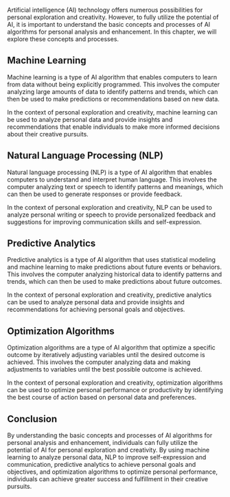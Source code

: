 
Artificial intelligence (AI) technology offers numerous possibilities for personal exploration and creativity. However, to fully utilize the potential of AI, it is important to understand the basic concepts and processes of AI algorithms for personal analysis and enhancement. In this chapter, we will explore these concepts and processes.

Machine Learning
----------------

Machine learning is a type of AI algorithm that enables computers to learn from data without being explicitly programmed. This involves the computer analyzing large amounts of data to identify patterns and trends, which can then be used to make predictions or recommendations based on new data.

In the context of personal exploration and creativity, machine learning can be used to analyze personal data and provide insights and recommendations that enable individuals to make more informed decisions about their creative pursuits.

Natural Language Processing (NLP)
---------------------------------

Natural language processing (NLP) is a type of AI algorithm that enables computers to understand and interpret human language. This involves the computer analyzing text or speech to identify patterns and meanings, which can then be used to generate responses or provide feedback.

In the context of personal exploration and creativity, NLP can be used to analyze personal writing or speech to provide personalized feedback and suggestions for improving communication skills and self-expression.

Predictive Analytics
--------------------

Predictive analytics is a type of AI algorithm that uses statistical modeling and machine learning to make predictions about future events or behaviors. This involves the computer analyzing historical data to identify patterns and trends, which can then be used to make predictions about future outcomes.

In the context of personal exploration and creativity, predictive analytics can be used to analyze personal data and provide insights and recommendations for achieving personal goals and objectives.

Optimization Algorithms
-----------------------

Optimization algorithms are a type of AI algorithm that optimize a specific outcome by iteratively adjusting variables until the desired outcome is achieved. This involves the computer analyzing data and making adjustments to variables until the best possible outcome is achieved.

In the context of personal exploration and creativity, optimization algorithms can be used to optimize personal performance or productivity by identifying the best course of action based on personal data and preferences.

Conclusion
----------

By understanding the basic concepts and processes of AI algorithms for personal analysis and enhancement, individuals can fully utilize the potential of AI for personal exploration and creativity. By using machine learning to analyze personal data, NLP to improve self-expression and communication, predictive analytics to achieve personal goals and objectives, and optimization algorithms to optimize personal performance, individuals can achieve greater success and fulfillment in their creative pursuits.

